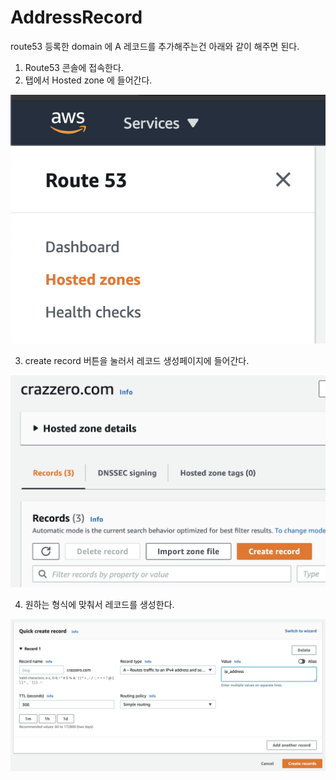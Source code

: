 # AddressRecord

route53 등록한 domain 에 A 레코드를 추가해주는건 아래와 같이 해주면 된다.

1. Route53 콘솔에 접속한다.
2. 탭에서 Hosted zone 에 들어간다.

![Image](./img/hosted_zones.png)

3. create record 버튼을 눌러서 레코드 생성페이지에 들어간다.

![Image](./img/hosted_zones_details.png)

4. 원하는 형식에 맞춰서 레코드를 생성한다.

![Image](./img/create_records.png)
